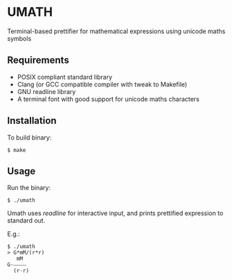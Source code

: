 UMATH
=====
Terminal-based prettifier for mathematical expressions using unicode maths symbols

Requirements
------------
* POSIX compliant standard library
* Clang (or GCC compatible compiler with tweak to Makefile)
* GNU readline library
* A terminal font with good support for unicode maths characters

Installation
------------
To build binary:

    $ make

Usage
-----
Run the binary:

    $ ./umath

Umath uses *readline* for interactive input, and prints prettified expression
to standard out.

E.g.:

    $ ./umath
    > G*mM/(r*r)
       mM  
    G⋅⎯⎯⎯⎯⎯
      (r⋅r)

